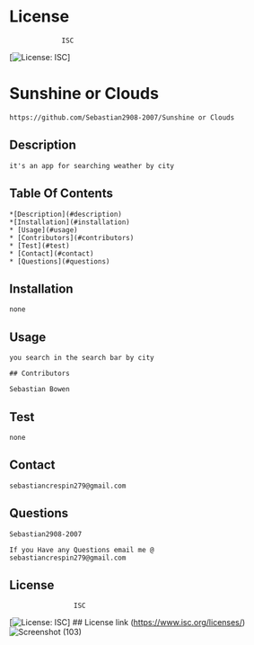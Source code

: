    # License
                 ISC
   [![License: ISC](https://img.shields.io/badge/License-ISC-blue.svg)]
                 
      
   # Sunshine or Clouds
    
    https://github.com/Sebastian2908-2007/Sunshine or Clouds
    
   ## Description
    
    it's an app for searching weather by city
    
   ## Table Of Contents
    
    *[Description](#description)
    *[Installation](#installation)
    * [Usage](#usage)
    * [Contributors](#contributors)
    * [Test](#test)
    * [Contact](#contact)
    * [Questions](#questions)
    
   ## Installation
    
    none
    
   ## Usage
    
    you search in the search bar by city
    
    ## Contributors
    
    Sebastian Bowen
    
   ## Test 
    
    none
   ## Contact
    
    sebastiancrespin279@gmail.com
    
   ## Questions
    
    Sebastian2908-2007
    
    If you Have any Questions email me @
    sebastiancrespin279@gmail.com
    
   ## License
                    ISC 
 [![License: ISC](https://img.shields.io/badge/License-ISC-blue.svg)]
              ## License link
   (https://www.isc.org/licenses/) 
   ![Screenshot (103)](https://user-images.githubusercontent.com/77297220/146102123-8f03da79-9e20-4a4b-b5a3-dade8fc55dfc.png)
